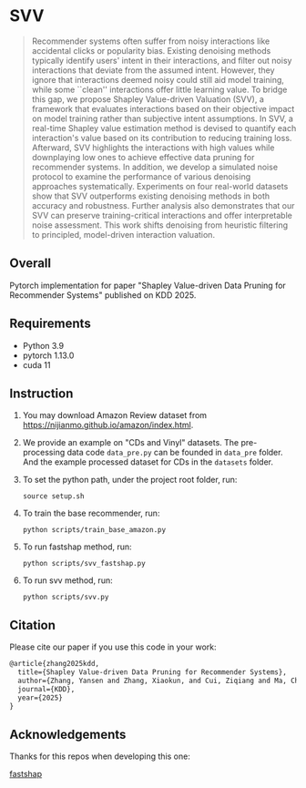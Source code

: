 ﻿# SVV

> Recommender systems often suffer from noisy interactions like accidental clicks or popularity bias. Existing denoising methods typically identify users' intent in their interactions, and filter out noisy interactions that deviate from the assumed intent. However, they ignore that interactions deemed noisy could still aid model training, while some ``clean'' interactions offer little learning value. To bridge this gap, we propose Shapley Value-driven Valuation (SVV), a framework that evaluates interactions based on their objective impact on model training rather than subjective intent assumptions. In SVV, a real-time Shapley value estimation method is devised to quantify each interaction's value based on its contribution to reducing training loss. Afterward, SVV highlights the interactions with high values while downplaying low ones to achieve effective data pruning for recommender systems. In addition, we develop a simulated noise protocol to examine the performance of various denoising approaches systematically. Experiments on four real-world datasets show that SVV outperforms existing denoising methods in both accuracy and robustness. Further analysis also demonstrates that our SVV can preserve training-critical interactions and offer interpretable noise assessment. This work shifts denoising from heuristic filtering to principled, model-driven interaction valuation.


## Overall
Pytorch implementation for paper "Shapley Value-driven Data Pruning for Recommender Systems" published on KDD 2025.

## Requirements
- Python 3.9
- pytorch 1.13.0
- cuda 11

## Instruction
1. You may download Amazon Review dataset from https://nijianmo.github.io/amazon/index.html.

2. We provide an example on "CDs and Vinyl" datasets. The pre-processing data code `data_pre.py` can be founded in `data_pre` folder. And the example processed dataset for CDs in the `datasets` folder.

4. To set the python path, under the project root folder, run:
    ```
    source setup.sh
    ```
5. To train the base recommender, run:
    ```
    python scripts/train_base_amazon.py
    ```
6. To run fastshap method, run:
    ```
    python scripts/svv_fastshap.py
    ```

7. To run svv method, run:
   ```
   python scripts/svv.py
   ```


## Citation
Please cite our paper if you use this code in your work:
```latex
@article{zhang2025kdd,
  title={Shapley Value-driven Data Pruning for Recommender Systems},
  author={Zhang, Yansen and Zhang, Xiaokun, and Cui, Ziqiang and Ma, Chen},
  journal={KDD},
  year={2025}
}
```

## Acknowledgements

Thanks for this repos when developing this one:

[fastshap](https://github.com/iancovert/fastshap)

